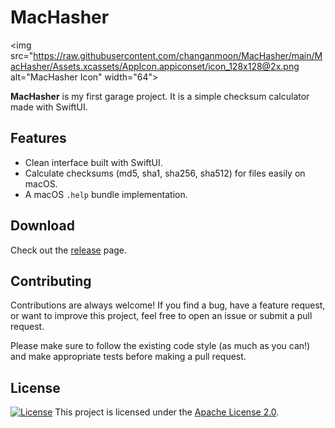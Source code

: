 # MacHasher

<img src="https://raw.githubusercontent.com/changanmoon/MacHasher/main/MacHasher/Assets.xcassets/AppIcon.appiconset/icon_128x128@2x.png alt="MacHasher Icon" width="64">

**MacHasher** is my first garage project. It is a simple checksum calculator made with SwiftUI.

## Features

- Clean interface built with SwiftUI.
- Calculate checksums (md5, sha1, sha256, sha512) for files easily on macOS.
- A macOS `.help` bundle implementation.

## Download

Check out the [release](https://github.com/changanmoon/MacHasher/releases) page.

## Contributing

Contributions are always welcome! If you find a bug, have a feature request, or want to improve this project, feel free to open an issue or submit a pull request.

Please make sure to follow the existing code style (as much as you can!) and make appropriate tests before making a pull request.

## License

[![License](https://img.shields.io/badge/license-Apache%202.0-blue.svg)](LICENSE) This project is licensed under the [Apache License 2.0](LICENSE).
